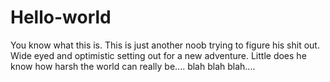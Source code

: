 # Hello-world
You know what this is.
This is just another noob trying to figure his shit out. Wide eyed and optimistic setting out for a new adventure. Little does he know how harsh the world can really be.... blah blah blah.... 
